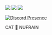 
  <a href="https://discord.com/users/821690743587471400"><img src="https://img.shields.io/badge/Discord%20-7289DA.svg?&style=for-the-badge&logo=discord&logoColor=white"></a>
  <a href="https://github.com/nufrain"><img src="https://img.shields.io/badge/Github%20-1d202b.svg?&style=for-the-badge&logo=github&logoColor=white"></a>
  <a href="https://instagram.com/nufrain"><img src="https://img.shields.io/badge/Instagram%20-1d202b.svg?&style=for-the-badge&logo=instagram&logoColor=orange"></a>

[![Discord Presence](https://lanyard-profile-readme.vercel.app/api/821690743587471400?theme=black&bg=E3F0FF&animated=false&hideDiscrim=false&borderRadius=30px)](https://discord.com/users/821690743587471400)

  CAT 💖 NUFRAIN
